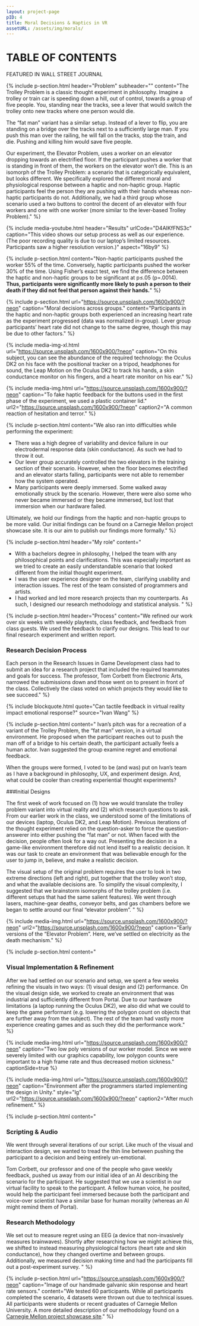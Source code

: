 ```yaml
---
layout: project-page
pID: 4
title: Moral Decisions & Haptics in VR
assetURL: /assets/img/morals/
---
```


<h1>TABLE OF CONTENTS</h1>

FEATURED IN WALL STREET JOURNAL

{% include p-section.html
   header="Problem"
   subheader=""
   content="The Trolley Problem is a classic thought experiment in philosophy. Imagine a trolley or train car is speeding down a hill, out of control, towards a group of five people. You, standing near the tracks, see a lever that would switch the trolley onto new tracks where one person would die.

The “fat man” variant has a similar setup. Instead of a lever to flip, you are standing on a bridge over the tracks next to a sufficiently large man. If you push this man over the railing, he will fall on the tracks, stop the train, and die. Pushing and killing him would save five people.

Our experiment, the Elevator Problem, uses a worker on an elevator dropping towards an electrified floor. If the participant pushes a worker that is standing in front of them, the workers on the elevator won’t die. This is an isomorph of the Trolley Problem: a scenario that is categorically equivalent, but looks different. We specifically explored the different moral and physiological response between a haptic and non-haptic group. Haptic participants feel the person they are pushing with their hands whereas non-haptic participants do not. Additionally, we had a third group whose scenario used a two buttons to control the decent of an elevator with four workers and one with one worker (more similar to the lever-based Trolley Problem)."
%}

{% include media-youtube.html
   header="Results"
   urlCode="D4AIKfFNS3c"
   caption="This video shows our setup process as well as our experience. (The poor recording quality is due to our laptop’s limited resources. Participants saw a higher resolution version.)"
   aspect="16by9"
%}

{% include p-section.html
   content="Non-haptic participants pushed the worker 55% of the time. Conversely, haptic participants pushed the worker 30% of the time. Using Fisher’s exact test, we find the difference between the haptic and non-haptic groups to be significant at p≤.05 (p=.0014). **Thus, participants were significantly more likely to push a person to their death if they did not feel that person against their hands.**"
%}

{% include p-section.html
   url="https://source.unsplash.com/1600x900/?neon"
   caption="Moral decisions across groups."
   content="Participants in the haptic and non-haptic groups both experienced an increasing heart rate as the experiment progressed (data was normalized in-group). Lever group participants’ heart rate did not change to the same degree, though this may be due to other factors."
%}

{% include media-img-xl.html
   url="https://source.unsplash.com/1600x900/?neon"
   caption="On this subject, you can see the abundance of the required technology: the Oculus DK2 on his face with the positional tracker on a tripod, headphones for sound, the Leap Motion on the Oculus DK2 to track his hands, a skin conductance monitor on his fingers, and a heart rate monitor on his ear."
%}

{% include media-img.html
   url="https://source.unsplash.com/1600x900/?neon"
   caption="To fake haptic feedback for the buttons used in the first phase of the experiment, we used a plastic container lid."
   url2="https://source.unsplash.com/1600x900/?neon"
   caption2="A common reaction of hesitation and terror."
%}

{% include p-section.html
   content="We also ran into difficulties while performing the experiment:

- There was a high degree of variability and device failure in our electrodermal response data (skin conductance). As such we had to throw it out.
- Our lever group accurately controlled the two elevators in the training section of their scenario. However, when the floor becomes electrified and an elevator starts falling, participants were not able to remember how the system operated.
- Many participants were deeply immersed. Some walked away emotionally struck by the scenario. However, there were also some who never became immersed or they became immersed, but lost that immersion when our hardware failed.

Ultimately, we hold our findings from the haptic and non-haptic groups to be more valid. Our initial findings can be found on a Carnegie Mellon project showcase site. It is our aim to publish our findings more formally."
%}

{% include p-section.html
   header="My role"
   content="
- With a bachelors degree in philosophy, I helped the team with any philosophical points and clarifications. This was especially important as we tried to create an easily understandable scenario that looked different from the initial thought experiment.
- I was the user experience designer on the team, clarifying usability and interaction issues. The rest of the team consisted of programmers and artists.
- I had worked and led more research projects than my counterparts. As such, I designed our research methodology and statistical analysis.
"
%}

{% include p-section.html
   header="Process"
   content="We refined our work over six weeks with weekly playtests, class feedback, and feedback from class guests. We used the feedback to clarify our designs. This lead to our final research experiment and written report.

### Research Decision Process

Each person in the Research Issues in Game Development class had to submit an idea for a research project that included the required teammates and goals for success. The professor, Tom Corbett from Electronic Arts, narrowed the submissions down and those went on to present in front of the class. Collectively the class voted on which projects they would like to see succeed."
%}

{% include blockquote.html
   quote="Can tactile feedback in virtual reality impact emotional response?"
   source="Ivan Wang"
%}

{% include p-section.html
   content="
Ivan’s pitch was for a recreation of a variant of the Trolley Problem, the “fat man” version, in a virtual environment. He proposed when the participant reaches out to push the man off of a bridge to his certain death, the participant actually feels a human actor. Ivan suggested the group examine regret and emotional feedback.

When the groups were formed, I voted to be (and was) put on Ivan’s team as I have a background in philosophy, UX, and experiment design. And, what could be cooler than creating experiential thought experiments?

###Initial Designs

The first week of work focused on (1) how we would translate the trolley problem variant into virtual reality and (2) which research questions to ask. From our earlier work in the class, we understood some of the limitations of our devices (laptop, Oculus DK2, and Leap Motion). Previous iterations of the thought experiment relied on the question-asker to force the question-answerer into either pushing the “fat man” or not. When faced with the decision, people often look for a way out. Presenting the decision in a game-like environment therefore did not lend itself to a realistic decision. It was our task to create an environment that was believable enough for the user to jump in, believe, and make a realistic decision.

The visual setup of the original problem requires the user to look in two extreme directions (left and right), put together that the trolley won’t stop, and what the available decisions are. To simplify the visual complexity, I suggested that we brainstorm isomorphs of the trolley problem (i.e. different setups that had the same salient features). We went through lasers, machine-gear deaths, conveyor belts, and gas chambers before we began to settle around our final “elevator problem”.
"
%}

{% include media-img.html
   url="https://source.unsplash.com/1600x900/?neon"
   url2="https://source.unsplash.com/1600x900/?neon"
   caption="Early versions of the “Elevator Problem”. Here, we’ve settled on electricity as the death mechanism."
%}

{% include p-section.html
   content="
### Visual Implementation & Refinement
After we had settled on our scenario and setup, we spent a few weeks refining the visuals in two ways: (1) visual design and (2) performance. On the visual design side, we worked to create an environment that was industrial and sufficiently different from Portal. Due to our hardware limitations (a laptop running the Oculus DK2), we also did what we could to keep the game performant (e.g. lowering the polygon count on objects that are further away from the subject). The rest of the team had vastly more experience creating games and as such they did the performance work."
%}

{% include media-img.html
   url="https://source.unsplash.com/1600x900/?neon"
   caption="Two low poly versions of our worker model. Since we were severely limited with our graphics capability, low polygon counts were important to a high frame rate and thus decreased motion sickness."
   captionSide=true
%}

{% include media-img.html
   url="https://source.unsplash.com/1600x900/?neon"
   caption="Environment after the programmers started implementing the design in Unity."
   style="lg"
   url2="https://source.unsplash.com/1600x900/?neon"
   caption2="After much refinement."
%}

{% include p-section.html
   content="
### Scripting & Audio
   We went through several iterations of our script. Like much of the visual and interaction design, we wanted to tread the thin line between pushing the participant to a decision and being entirely un-emotional.

   Tom Corbett, our professor and one of the people who gave weekly feedback, pushed us away from our initial idea of an AI describing the scenario for the participant. He suggested that we use a scientist in our virtual facility to speak to the participant. A fellow human voice, he posited, would help the participant feel immersed because both the participant and voice-over scientist have a similar base for human morality (whereas an AI might remind them of Portal).

### Research Methodology
   We set out to measure regret using an EEG (a device that non-invasively measures brainwaves). Shortly after researching how we might achieve this, we shifted to instead measuring physiological factors (heart rate and skin conductance), how they changed overtime and between groups. Additionally, we measured decision making time and had the participants fill out a post-experiment survey.
   "
%}

{% include p-section.html
   url="https://source.unsplash.com/1600x900/?neon"
   caption="Image of our handmade galvanic skin response and heart rate sensors."
   content="We tested 60 participants. While all participants completed the scenario, 4 datasets were thrown out due to technical issues. All participants were students or recent graduates of Carnegie Mellon University. A more detailed description of our methodology found on a <a href='http://ideate.xsead.cmu.edu/gallery/projects/virtual-trolley' target='_blank'>Carnegie Mellon project showcase site</a>."
%}
